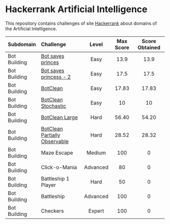# Hackerrank Artificial Intelligence
This repository contains challenges of site [Hackerrank](https://www.hackerrank.com/domains/ai/ai-introduction) about domains of the Artificial Intelligence.

| Subdomain     | Challenge                               | Level | Max Score | Score Obtained |
| :------------ |:--------------------------------------- |:-----:|:---------:|:--------------:|
| Bot Building  | [Bot saves princes](https://github.com/Murillo/Hackerrank-Artificial-Intelligence/blob/master/Bot-Building/bot-saves-princess.py)                       | Easy  | 13.9      | 13.9           |
| Bot Building  | [Bot saves princess - 2](https://github.com/Murillo/Hackerrank-Artificial-Intelligence/blob/master/Bot-Building/bot-saves-princess-2.py)                  | Easy  | 17.5      | 17.5           |
| Bot Building  | [BotClean](https://github.com/Murillo/Hackerrank-Artificial-Intelligence/blob/master/Bot-Building/botclean.py)                                | Easy  | 17.83     | 17.83          |
| Bot Building  | [BotClean Stochastic](https://github.com/Murillo/Hackerrank-Artificial-Intelligence/blob/master/Bot-Building/botclean-stochastic.py)                     | Easy  | 10        | 10             |
| Bot Building  | [BotClean Large](https://github.com/Murillo/Hackerrank-Artificial-Intelligence/blob/master/Bot-Building/botclean-large.py)                          | Hard  | 56.40     | 54.20          |
| Bot Building  | [BotClean Partially Observable](https://github.com/Murillo/Hackerrank-Artificial-Intelligence/blob/master/Bot-Building/botclean-partially-observable.py)           | Hard  | 28.52     | 28.32          |
| Bot Building  | Maze Escape           | Medium  | 100     | 0         |
| Bot Building  | Click-o-Mania         |Advanced | 80      | 0         |
| Bot Building  | Battleship 1 Player   | Hard    | 50      | 0         |
| Bot Building  | Battleship            |Advanced | 100     | 0         |
| Bot Building  | Checkers              | Expert  | 100     | 0         |